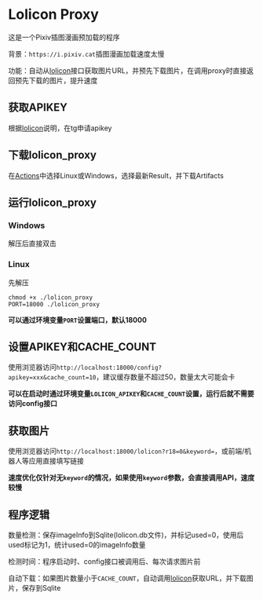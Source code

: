 # Lolicon Proxy

这是一个Pixiv插图漫画预加载的程序

背景：`https://i.pixiv.cat`插图漫画加载速度太慢

功能：自动从[lolicon](https://api.lolicon.app/)接口获取图片URL，并预先下载图片，在调用proxy时直接返回预先下载的图片，提升速度

## 获取APIKEY

根据[lolicon](https://api.lolicon.app/)说明，在tg申请apikey

## 下载lolicon_proxy

在[Actions](https://github.com/lz1998/lolicon_proxy/actions)中选择Linux或Windows，选择最新Result，并下载Artifacts

## 运行lolicon_proxy

### Windows

解压后直接双击

### Linux

先解压

```shell
chmod +x ./lolicon_proxy
PORT=18000 ./lolicon_proxy
```

**可以通过环境变量`PORT`设置端口，默认18000**

## 设置APIKEY和CACHE_COUNT

使用浏览器访问`http://localhost:18000/config?apikey=xxx&cache_count=10`，建议缓存数量不超过50，数量太大可能会卡

**可以在启动时通过环境变量`LOLICON_APIKEY`和`CACHE_COUNT`设置，运行后就不需要访问config接口**

## 获取图片

使用浏览器访问`http://localhost:18000/lolicon?r18=0&keyword=`，或前端/机器人等应用直接填写链接

**速度优化仅针对无`keyword`的情况，如果使用`keyword`参数，会直接调用API，速度较慢**

## 程序逻辑

数量检测：保存imageInfo到Sqlite(lolicon.db文件)，并标记used=0，使用后used标记为1，统计used=0的imageInfo数量

检测时间：程序启动时、config接口被调用后、每次请求图片前

自动下载：如果图片数量小于`CACHE_COUNT`，自动调用[lolicon](https://api.lolicon.app/)获取URL，并下载图片，保存到Sqlite
